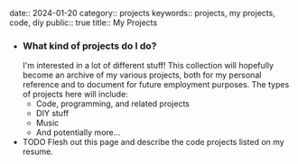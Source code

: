 date:: 2024-01-20
category:: projects
keywords:: projects, my projects, code, diy
public:: true
title:: My Projects

- ### What kind of projects do I do?
  I'm interested in a lot of different stuff! This collection will hopefully become an archive of my various projects, both for my personal reference and to document for future employment purposes. The types of projects here will include:
	- Code, programming, and related projects
	- DIY stuff
	- Music
	- And potentially more...
- TODO Flesh out this page and describe the code projects listed on my resume.